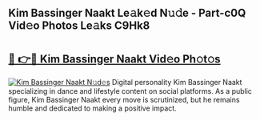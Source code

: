 ## Kim Bassinger Naakt Le𝚊k𝚎d N𝚞𝚍e - Part-c0Q Vid𝚎o Photos Le𝚊ks C9Hk8

# <h2><a href="http://fb9ydy0.evod.top/?m=Kim+Bassinger+Naakt">🔗 👉🔴 Kim Bassinger Naakt Vid𝚎o Ph𝚘t𝚘s</a></h2>

[![Kim Bassinger Naakt N𝚞d𝚎s](https://i.imgur.com/8V9OHl7.gif)](http://fb9ydy0.evod.top/?m=Kim+Bassinger+Naakt)
Digital personality Kim Bassinger Naakt specializing in dance and lifestyle content on social platforms. As a public figure, Kim Bassinger Naakt every move is scrutinized, but he remains humble and dedicated to making a positive impact. 
